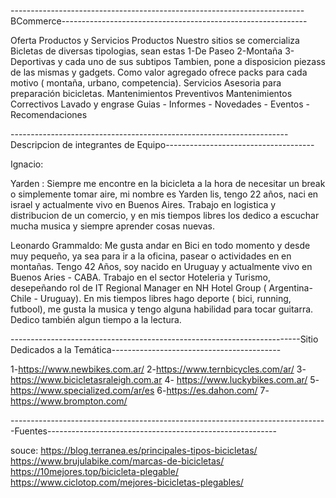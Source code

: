 -------------------------------------------------------------------------BCommerce-------------------------------------------------------------


Oferta Productos y Servicios
Productos
Nuestro sitios se comercializa Bicletas de diversas tipologias, sean estas 
1-De Paseo
2-Montaña
3-Deportivas
y cada uno de sus subtipos
Tambien, pone a disposicion piezass de las mismas y gadgets. 
Como valor agregado ofrece packs para cada motivo ( montaña, urbano, competencia).
Servicios
 Asesoria para preparación bicicletas.
 Mantenimientos Preventivos
 Mantenimientos Correctivos
 Lavado y engrase
Guias - Informes - Novedades - Eventos - Recomendaciones

---------------------------------------------------------------------Descripcion de integrantes de Equipo-------------------------------------
 
 
 Ignacio:
 
 
 Yarden : Siempre me encontre en la bicicleta a la hora de necesitar un break o simplemente tomar aire, mi nombre es Yarden lis, tengo 22 años, naci en israel y actualmente vivo en Buenos Aires. Trabajo en logistica y distribucion de un comercio, y en mis tiempos libres los dedico a escuchar mucha musica y siempre aprender cosas nuevas.
 
 
 
 
 Leonardo Grammaldo: Me gusta andar en Bici en todo momento y desde muy pequeño, ya sea para ir a la oficina, pasear o actividades en en montañas. 
                      Tengo 42 Años, soy nacido en Uruguay  y actualmente vivo en Buenos Aries - CABA. 
                      Trabajo en el sector Hoteleria y Turismo, desepeñando rol de IT Regional Manager en NH Hotel Group ( Argentina- Chile - Uruguay). 
                      En mis tiempos libres hago deporte ( bici, running, futbool), me gusta la musica y tengo alguna habilidad para tocar guitarra.
                      Dedico también algun tiempo a la lectura. 
                      
                      
------------------------------------------------------------------------Sitio Dedicados a la Temática------------------------------------------


1-https://www.newbikes.com.ar/
2-https://www.ternbicycles.com/ar/
3-https://www.bicicletasraleigh.com.ar
4- https://www.luckybikes.com.ar/
5-https://www.specialized.com/ar/es
6-https://es.dahon.com/
7-https://www.brompton.com/ 



-------------------------------------------------------------------------------Fuentes---------------------------------------------------------


souce:
https://blog.terranea.es/principales-tipos-bicicletas/
https://www.brujulabike.com/marcas-de-bicicletas/
https://10mejores.top/bicicleta-plegable/
https://www.ciclotop.com/mejores-bicicletas-plegables/

